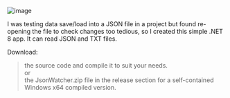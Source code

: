 ![image](https://github.com/user-attachments/assets/e497aa25-7544-464d-b989-a121d9fe104b)

I was testing data save/load into a JSON file in a project but found re-opening the file to check changes too tedious, so I created this simple .NET 8 app.
It can read JSON and TXT files.

Download:  
>the source code and compile it to suit your needs.  
>or  
>the JsonWatcher.zip file in the release section for a self-contained Windows x64 compiled version.
